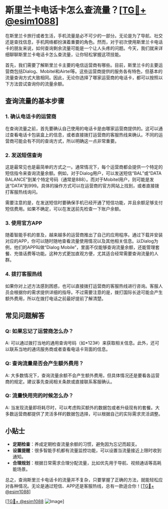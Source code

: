# 斯里兰卡电话卡怎么查流量？[[TG💪+ @esim1088](https://t.me/s/esim1088)]

在斯里兰卡旅行或者生活，手机流量是必不可少的一部分。无论是为了导航、社交还是查找信息，手机网络都扮演着重要的角色。然而，对于初次使用斯里兰卡电话卡的朋友来说，如何查询剩余流量可能是一个让人头疼的问题。今天，我们就来详细聊聊斯里兰卡电话卡怎么查流量，让你轻松掌握这项技能。

首先，我们需要了解斯里兰卡主要的电信运营商有哪些。目前，斯里兰卡的主要运营商包括Dialog、Mobitel和Airtel等。这些运营商提供的服务各有特色，但基本的流量查询方式大致相同。因此，无论你选择了哪家运营商的电话卡，都可以按照以下方法尝试查询你的流量余额。

## 查询流量的基本步骤

### 1. 确认电话卡的运营商
在查询流量之前，首先要确认自己使用的电话卡是由哪家运营商提供的。这可以通过查看电话卡包装盒上的信息，或者直接拨打运营商的客服热线来确认。不同的运营商可能会有不同的查询方式，所以明确这一点非常重要。

### 2. 发送短信查询
这是最常见也是最简单的方式之一。通常情况下，每个运营商都会提供一个特定的短信指令来查询流量余额。例如，对于Dialog用户，可以发送短信“BAL”或“DATA BALANCE”到某个特定号码（通常是888）。而对于Mobitel用户，则可能是发送“DATA”到999。具体的操作方式可以在运营商的官方网站上找到，或者直接拨打客服热线询问。

需要注意的是，在发送短信时要确保手机已经开通了短信功能，并且余额足够支付短信费用。如果不确定，可以在发送前先检查一下账户余额。

### 3. 使用官方APP
随着智能手机的普及，越来越多的运营商推出了自己的应用程序。通过下载并安装对应的APP，你可以随时随地查看流量使用情况以及其他相关信息。以Dialog为例，他们的APP叫做“Dialog Mobile”，里面不仅能够查询流量余额，还能管理套餐、充值话费等功能。这种方式更加直观方便，尤其适合经常需要查询流量的人群。

### 4. 拨打客服热线
如果你对上述方法感到困惑，也可以直接拨打运营商的客服热线进行咨询。客服人员会根据你的需求提供详细的指导。不过需要注意的是，拨打国际长途可能会产生额外费用，所以在拨打电话之前最好提前了解清楚。

## 常见问题解答

### Q: 如果忘记了运营商怎么办？
A: 可以通过拨打当地的通用查询号码（如*123#）来获取相关信息。此外，还可以联系当地的通讯服务商或者查看电话卡背面的信息。

### Q: 查询流量是否会产生额外费用？
A: 大多数情况下，查询流量余额不会产生额外费用，但具体情况还是要看各运营商的规定。建议事先查阅相关条款或直接联系客服确认。

### Q: 流量快用完的时候怎么办？
A: 当发现流量即将耗尽时，可以考虑购买额外的数据包或者升级现有的套餐。大多数运营商都提供了灵活多样的数据包选择，可以根据自己的实际需求灵活调整。

## 小贴士

- **定期检查**：养成定期检查流量余额的习惯，避免因为忘记而超支。
- **设置提醒**：很多智能手机都有流量监控功能，可以设置当流量接近上限时收到通知。
- **合理规划**：根据日常需求合理分配流量，比如优先用于导航、视频通话等高耗能场景。

总之，查询斯里兰卡电话卡的流量并不复杂，只要掌握了正确的方法，就能轻松应对各种情况。无论是通过短信、APP还是客服热线，总有一款适合你！[[TG💪+ @esim1088](https://t.me/s/esim1088)]

[[TG💪+ @esim1088](https://t.me/s/esim1088) ![Image](https://i.postimg.cc/4NQfJmqS/Snipaste-2025-05-13-00-14-12.png)]